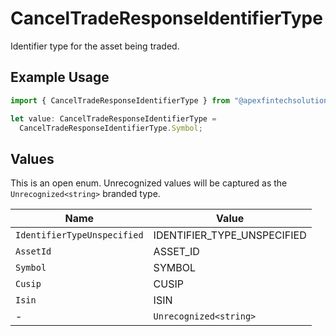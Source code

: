 # CancelTradeResponseIdentifierType

Identifier type for the asset being traded.

## Example Usage

```typescript
import { CancelTradeResponseIdentifierType } from "@apexfintechsolutions/ascend-sdk/models/components";

let value: CancelTradeResponseIdentifierType =
  CancelTradeResponseIdentifierType.Symbol;
```

## Values

This is an open enum. Unrecognized values will be captured as the `Unrecognized<string>` branded type.

| Name                        | Value                       |
| --------------------------- | --------------------------- |
| `IdentifierTypeUnspecified` | IDENTIFIER_TYPE_UNSPECIFIED |
| `AssetId`                   | ASSET_ID                    |
| `Symbol`                    | SYMBOL                      |
| `Cusip`                     | CUSIP                       |
| `Isin`                      | ISIN                        |
| -                           | `Unrecognized<string>`      |